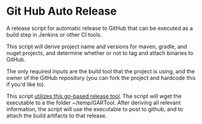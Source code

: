 # Git Hub Auto Release

A release script for automatic release to GitHub that can be executed as a build step in Jenkins or other CI tools.

This script will derive project name and versions for maven, gradle, and nuget projects, and determine whether or not to tag and attach binaries to GitHub. 

The only required inputs are the build tool that the project is using, and the owner of the GitHub repository (you can fork the project and hardcode this if you'd like to).

This script [utilizes this go-based release tool](https://github.com/aktau/github-release). The script will wget the executable to a the folder ~/temp/GARTool. After deriving all relevant
information, the script will use the executable to post to github, and to attach the build artifacts to that release.